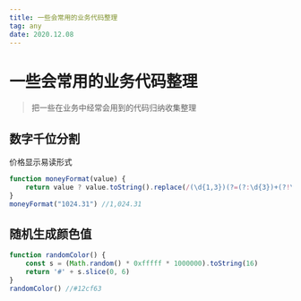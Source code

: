 ```yaml
---
title: 一些会常用的业务代码整理
tag: any
date: 2020.12.08
---
```


# 一些会常用的业务代码整理
> 把一些在业务中经常会用到的代码归纳收集整理

## 数字千位分割
价格显示易读形式
```js
function moneyFormat(value) {
    return value ? value.toString().replace(/(\d{1,3})(?=(?:\d{3})+(?!\d))/g, '$1,') : value
}
moneyFormat("1024.31") //1,024.31
```

## 随机生成颜色值

```js
function randomColor() {
    const s = (Math.random() * 0xfffff * 1000000).toString(16)
    return '#' + s.slice(0, 6)
}
randomColor() //#12cf63
```

